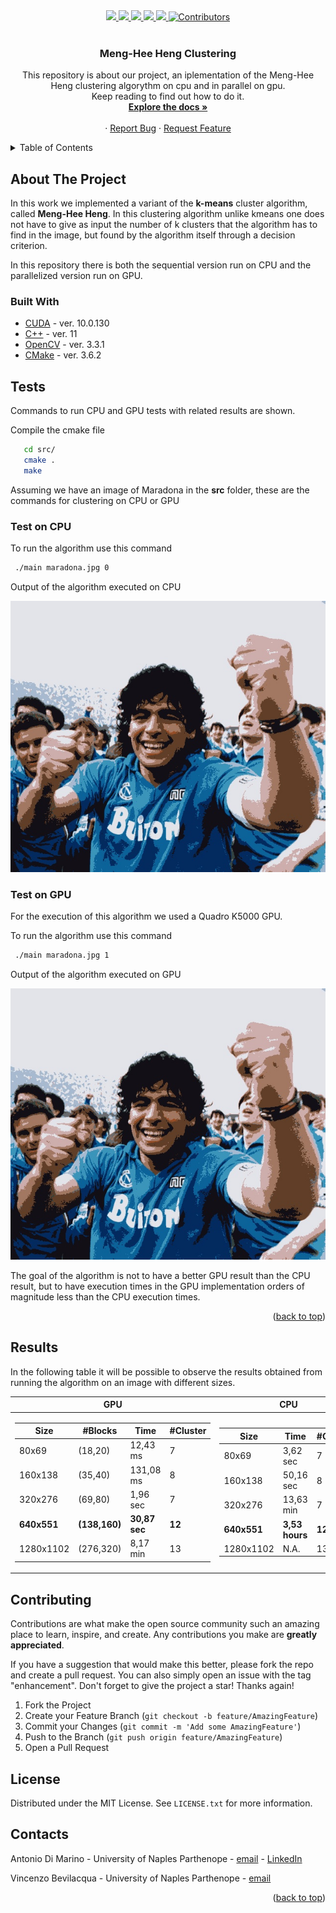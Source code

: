 <div id="top">
  
  <div align="center">
    <a href="https://wfxr.mit-license.org/2017">
        <img src="https://img.shields.io/badge/License-MIT-brightgreen.svg"/>
    </a>
    <a href="https://gcc.gnu.org/">
        <img src="https://img.shields.io/badge/C++-11-blue.svg?style=flat&logo=c%2B%2B"/>
    </a>
    <a href="https://developer.nvidia.com/cuda-downloads">
        <img src="https://img.shields.io/badge/Cuda-10.0.130-76B900?style=flat&logo=NVIDIA&logoColor=76B900">
    </a>
    <a href="https://opencv.org/">
        <img src="https://img.shields.io/badge/OpenCV-3.3.1-5C3EE8?style=flat&logo=OpenCV&logoColor=FFFFFF"/>
    </a>
    <a href="https://cmake.org/">
        <img src="https://img.shields.io/badge/CMake-3.6.2-064F8C?style=flat&logo=CMake&logoColor=FFFFFF"/>
    </a>
    <a href="https://github.com/BananaCloud-CC2022-Parthenope/BananaCloud">
        <img src="https://img.shields.io/badge/Contributors-2-blue" alt="Contributors"/>
    </a>
  </div>
</div>

<br />
<h3 align="center">Meng-Hee Heng Clustering</h3>


  <p align="center">
    This repository is about our project, an iplementation of the Meng-Hee Heng clustering algorythm on cpu and in parallel on gpu. <br />
    Keep reading to find out how to do it. 
    <br />
    <a href="https://github.com/BananaCloud-CC2022-Parthenope/BananaCloud"><strong>Explore the docs »</strong></a>
    <br />
    <br />
    ·
    <a href="https://github.com/BananaCloud-CC2022-Parthenope/BananaCloud/issues">Report Bug</a>
    ·
    <a href="https://github.com/BananaCloud-CC2022-Parthenope/BananaCloud/issues">Request Feature</a>
  </p>
</div>


<!-- TABLE OF CONTENTS -->
<details>
  <summary>Table of Contents</summary>
  <ol>
    <li>
      <a href="#about-the-project">About The Project</a>
      <ul>
        <li><a href="#built-with">Built With</a></li>
      </ul>
    </li>
    <li><a href="#tests">Tests</a></li>
    <ul>
      <li><a href="#test-on-cpu/gpu">Test on CPU/GPU</a></li>
    </ul>
    <li><a href="#results">Results</a></li>
    <li><a href="#contributing">Contributing</a></li>
    <li><a href="#license">License</a></li>
    <li><a href="#contacts">Contacts</a></li>
    <li><a href="#acknowledgments">Acknowledgments</a></li>
  </ol>
</details>

<!-- ABOUT THE PROJECT -->
## About The Project

In this work we implemented a variant of the <b>k-means</b> cluster algorithm, called <b>Meng-Hee Heng</b>. In this clustering algorithm unlike kmeans one does not have to give as input the number of k clusters that the algorithm has to find in the image, but found by the algorithm itself through a decision criterion.

In this repository there is both the sequential version run on CPU and the parallelized version run on GPU.

### Built With
* [CUDA](https://developer.nvidia.com/cuda-toolkit) - ver. 10.0.130
* [C++](https://gcc.gnu.org/) - ver. 11
* [OpenCV](https://opencv.org/) - ver. 3.3.1
* [CMake](https://cmake.org/) - ver. 3.6.2


## Tests
Commands to run CPU and GPU tests with related results are shown. 

<summary>Compile the cmake file</summary>
  
  ```sh
     cd src/
     cmake .
     make
  ```
 
 Assuming we have an image of Maradona in the **src** folder, these are the commands for clustering on CPU or GPU
 
### Test on CPU
<summary>To run the algorithm use this command</summary>

 ```sh
  ./main maradona.jpg 0
 ```
 
 Output of the algorithm executed on CPU
 
 <div align="center">
    <img src="images/MengHeeHeng_CPU_Maradona_640x551.jpg" alt="screen" >
 </div>
 
 
 
 ### Test on GPU
 
 For the execution of this algorithm we used a Quadro K5000 GPU.
 
<summary>To run the algorithm use this command</summary>

 ```sh
  ./main maradona.jpg 1
 ```

 Output of the algorithm executed on GPU
 
 <div align="center">
    <img src="images/MengHeeHeng_imp_GPU_custom_Maradona_640x551.jpg" alt="screen" >
 </div>
 
 The goal of the algorithm is not to have a better GPU result than the CPU result, but to have execution times in the GPU implementation orders of magnitude less than the CPU execution times.
 
 <p align="right">(<a href="#top">back to top</a>)</p>

## Results

In the following table it will be possible to observe the results obtained from running the algorithm on an image with different sizes.

|GPU                         |CPU                       |
|-------------------------------|-----------------------------|
|<table>  <thead>  <tr>  <th>Size</th>  <th>#Blocks</th> <th>Time</th> <th>#Cluster</th>  </tr>  </thead>  <tbody>  <tr>  <td>80x69</td>  <td>(18,20)</td>  <td>12,43 ms</td> <td>7</td></tr>   <tr> <td>160x138</td>  <td>(35,40)</td>  <td>131,08 ms</td> <td>8</td></tr>  <tr>  <td>320x276</td>  <td>(69,80)</td>  <td>1,96 sec</td> <td>7</td>  </tr> <tr> <td>**640x551**</td>  <td>**(138,160)**</td>  <td>**30,87 sec**</td> <td>**12**</td> </tr> <tr>  <td>1280x1102</td>  <td>(276,320)</td>  <td>8,17 min</td> <td>13</td></tr> </tbody>  </table> | <table>  <thead>  <tr>  <th>Size</th>  <th>Time</th> <th>#Cluster</th>  </tr>  </thead>  <tbody>  <tr>  <td>80x69</td>  <td>3,62 sec</td>  <td>7</td>  </tr>  <tr>  <td>160x138</td>  <td>50,16 sec</td>  <td>8</td>  </tr>  <tr>  <td>320x276</td>  <td>13,63 min</td>  <td>7</td></tr> <tr>  <td>**640x551**</td>  <td>**3,53 hours**</td>  <td>**12**</td></tr> <tr>  <td>1280x1102</td>  <td>N.A.</td>  <td>13</td></tr> </tbody>  </table>      |


## Contributing

Contributions are what make the open source community such an amazing place to learn, inspire, and create. Any contributions you make are **greatly appreciated**.

If you have a suggestion that would make this better, please fork the repo and create a pull request. You can also simply open an issue with the tag "enhancement".
Don't forget to give the project a star! Thanks again!

1. Fork the Project
2. Create your Feature Branch (`git checkout -b feature/AmazingFeature`)
3. Commit your Changes (`git commit -m 'Add some AmazingFeature'`)
4. Push to the Branch (`git push origin feature/AmazingFeature`)
5. Open a Pull Request

## License

Distributed under the MIT License. See `LICENSE.txt` for more information.


## Contacts

Antonio Di Marino - University of Naples Parthenope - [email](antonio.dimarino001@studenti.uniparthenope.it) - [LinkedIn](https://www.linkedin.com/in/antonio-di-marino/)

Vincenzo Bevilacqua - University of Naples Parthenope - [email](vincenzo.bevilacqua001@studenti.uniparthenope.it)

<p align="right">(<a href="#top">back to top</a>)</p>

